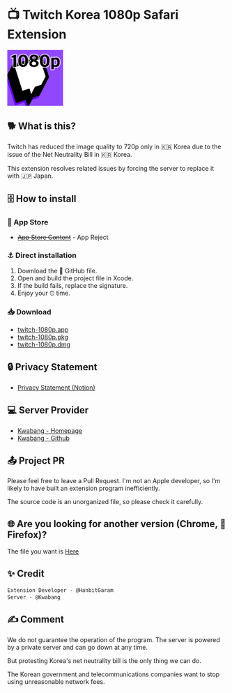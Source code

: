 # 📺 Twitch Korea 1080p Safari Extension

![Image](https://github.com/HanbitGaram/safari-twitch-1080p-extension/blob/main/twitch-1080p%20Extension/Resources/images/128.png?raw=true)

## 🐕 What is this?
Twitch has reduced the image quality to 720p only in 🇰🇷 Korea due to the issue of the Net Neutrality Bill in 🇰🇷 Korea.

This extension resolves related issues by forcing the server to replace it with 🇯🇵 Japan.

## 🗄️ How to install
### 🍎 App Store
- ~~[App Store Content](https://apps.apple.com/kr/app/%EC%82%AC%ED%8C%8C%EB%A6%AC-%ED%8A%B8%EC%9C%84%EC%B9%98-1080p-%ED%99%95%EC%9E%A5-%ED%94%84%EB%A1%9C%EA%B7%B8%EB%9E%A8/id6443646568)~~  - App Reject

### ⚓ Direct installation
1. Download the 🐙 GitHub file.
2. Open and build the project file in Xcode.
3. If the build fails, replace the signature.
4. Enjoy your ⏰ time.

### 📥 Download
- [twitch-1080p.app](https://github.com/HanbitGaram/safari-twitch-1080p-extension/releases/download/v1.0.9/twitch-1080p.app.zip)
- [twitch-1080p.pkg](https://github.com/HanbitGaram/safari-twitch-1080p-extension/releases/download/v1.0.9/twitch-1080p.pkg)
- [twitch-1080p.dmg](https://github.com/HanbitGaram/safari-twitch-1080p-extension/releases/download/v1.0.9/twitch-1080p.dmg)

## 🔒 Privacy Statement
- [Privacy Statement (Notion)](https://www.notion.so/leesangmin/1080-5a55184597da48f68db12883bb8540d6)

## 💻 Server Provider
- [Kwabang - Homepage](https://kwabang.net/)
- [Kwabang - Github](https://github.com/Kwabang/)

## 📤 Project PR
Please feel free to leave a Pull Request. I'm not an Apple developer, so I'm likely to have built an extension program inefficiently.

The source code is an unorganized file, so please check it carefully.

## 🌐 Are you looking for another version (Chrome, 🦊 Firefox)?
The file you want is [Here](https://github.com/Kwabang/Twitch-Tokyo-Server-Fix-Tool)

## ✨ Credit
```
Extension Developer - @HanbitGaram
Server - @Kwabang
```

## ✍️ Comment
We do not guarantee the operation of the program. The server is powered by a private server and can go down at any time.

But protesting Korea's net neutrality bill is the only thing we can do.

The Korean government and telecommunications companies want to stop using unreasonable network fees.
